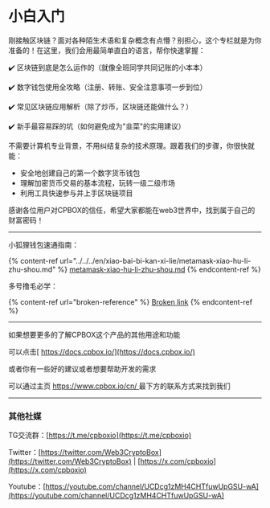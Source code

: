 # 小白入门

刚接触区块链？面对各种陌生术语和复杂概念有点懵？别担心，这个专栏就是为你准备的！在这里，我们会用最简单直白的语言，帮你快速掌握：

✔️ 区块链到底是怎么运作的（就像全班同学共同记账的小本本）

✔️ 数字钱包使用全攻略（注册、转账、安全注意事项一步到位）

✔️ 常见区块链应用解析（除了炒币，区块链还能做什么？）

✔️ 新手最容易踩的坑（如何避免成为"韭菜"的实用建议）

不需要计算机专业背景，不用纠结复杂的技术原理。跟着我们的步骤，你很快就能：

* 安全地创建自己的第一个数字货币钱包
* 理解加密货币交易的基本流程，玩转一级二级市场
* 利用工具快速参与并上手区块链项目

感谢各位用户对CPBOX的信任，希望大家都能在web3世界中，找到属于自己的财富密码！

***

小狐狸钱包速通指南：

{% content-ref url="../../../en/xiao-bai-bi-kan-xi-lie/metamask-xiao-hu-li-zhu-shou.md" %}
[metamask-xiao-hu-li-zhu-shou.md](../../../en/xiao-bai-bi-kan-xi-lie/metamask-xiao-hu-li-zhu-shou.md)
{% endcontent-ref %}

多号撸毛必学：

{% content-ref url="broken-reference" %}
[Broken link](broken-reference)
{% endcontent-ref %}

***

如果想要更多的了解CPBOX这个产品的其他用途和功能

可以点击[ https://docs.cpbox.io/](https://docs.cpbox.io/)

或者你有一些好的建议或者想要帮助开发的需求

可以通过主页 [https://www.cpbox.io/cn/ ](https://www.cpbox.io/cn/)最下方的联系方式来找到我们

***

### 其他社媒

TG交流群：[https://t.me/cpboxio](https://t.me/cpboxio)

Twitter：[https://twitter.com/Web3CryptoBox](https://twitter.com/Web3CryptoBox) | [https://x.com/cpboxio](https://x.com/cpboxio)

Youtube：[https://youtube.com/channel/UCDcg1zMH4CHTfuwUpGSU-wA](https://youtube.com/channel/UCDcg1zMH4CHTfuwUpGSU-wA)
